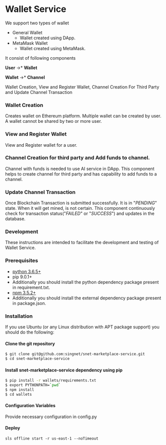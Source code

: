 # Wallet Service

We support two types of wallet
* General Wallet
	* Wallet created using DApp.
* MetaMask Wallet
	* Wallet created using MetaMask.

It consist of following components

**User**  &rarr;* **Wallet**

**Wallet**  &rarr;* **Channel**

Wallet Creation, View and Register Wallet, Channel Creation For Third Party and Update Channel Transaction

### Wallet Creation

Creates wallet on Ethereum platform. Multiple wallet can be created by user. A wallet cannot be shared by two or more user.

### View and Register Wallet

View and Register wallet for a user.

### Channel Creation for third party and Add funds to channel.

Channel with funds is needed to use AI service in DApp. This component helps to create channel for third party and has capability to add funds to a channel.

### Update Channel Transaction

Once Blockchain Transaction is submitted successfully. It is in "*PENDING*" state. When it will get mined, is not certain. This component continuously check for transaction status("*FAILED*" or "*SUCCESS*") and updates in the database.
### Development
These instructions are intended to facilitate the development and testing of Wallet Service.

### Prerequisites

* [python 3.6.5+](https://www.python.org/downloads/)
* pip 9.0.1+
* Additionally you should install the python dependency package present in requirement.txt.
* [npm 3.5.2+](#)
* Additionally you should install the external dependency package present in package.json.

### Installation
If you use Ubuntu (or any Linux distribution with APT package support) you should do the following:

#### Clone the git repository
```bash
$ git clone git@github.com:singnet/snet-marketplace-service.git
$ cd snet-marketplace-service
```

#### Install snet-marketplace-service dependency using pip
```bash
$ pip install -r wallets/requirements.txt
$ export PYTHONPATH=`pwd`
$ npm install
$ cd wallets
```
#### Configuration Variables
Provide necessary configuration in config.py

#### Deploy
```sls offline start -r us-east-1 --noTimeout```
